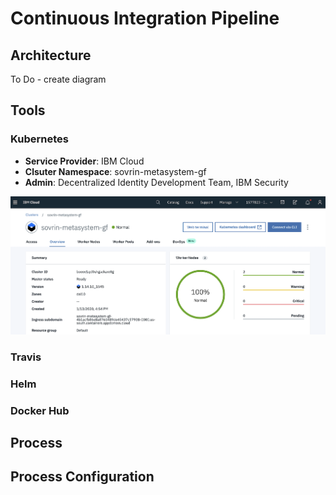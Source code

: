# Continuous Integration Pipeline

## Architecture

To Do - create diagram

## Tools

### Kubernetes

* **Service Provider**: IBM Cloud
* **Clsuter Namespace**: sovrin-metasystem-gf
* **Admin**: Decentralized Identity Development Team, IBM Security

![cluster-dashboard-snapshot](../_images/ibmcloudk8-snapshot.png)


### Travis


### Helm


### Docker Hub

## Process

## Process Configuration

